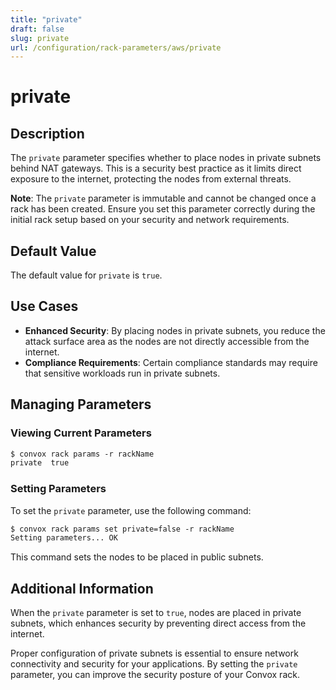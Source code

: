 ```yaml
---
title: "private"
draft: false
slug: private
url: /configuration/rack-parameters/aws/private
---
```


# private

## Description
The `private` parameter specifies whether to place nodes in private subnets behind NAT gateways. This is a security best practice as it limits direct exposure to the internet, protecting the nodes from external threats.

**Note**: The `private` parameter is immutable and cannot be changed once a rack has been created. Ensure you set this parameter correctly during the initial rack setup based on your security and network requirements.

## Default Value
The default value for `private` is `true`.

## Use Cases
- **Enhanced Security**: By placing nodes in private subnets, you reduce the attack surface area as the nodes are not directly accessible from the internet.
- **Compliance Requirements**: Certain compliance standards may require that sensitive workloads run in private subnets.

## Managing Parameters

### Viewing Current Parameters
```html
$ convox rack params -r rackName
private  true
```

### Setting Parameters
To set the `private` parameter, use the following command:
```html
$ convox rack params set private=false -r rackName
Setting parameters... OK
```
This command sets the nodes to be placed in public subnets.

## Additional Information
When the `private` parameter is set to `true`, nodes are placed in private subnets, which enhances security by preventing direct access from the internet.

Proper configuration of private subnets is essential to ensure network connectivity and security for your applications. By setting the `private` parameter, you can improve the security posture of your Convox rack.

